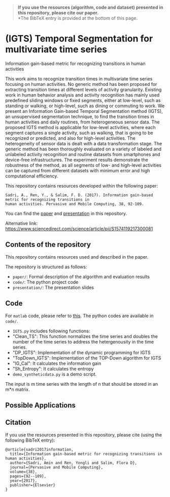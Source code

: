 > **If you use the resources (algorithm, code and dataset) presented in this repository, please cite our paper.**  
*The BibTeX entry is provided at the bottom of this page. 

# (IGTS) Temporal Segmentation for multivariate time series

Information gain-based metric for recognizing transitions in human activities

This work aims to recognize transition times in multivariate time series focusing on human activities. No generic method has been proposed for extracting transition times at different levels of activity granularity. Existing work in human behavior analysis and activity recognition has mainly used predefined sliding windows or fixed segments, either at low-level, such as standing or walking, or high-level, such as dining or commuting to work. We present an Information Gain-based Temporal Segmentation method (IGTS), an unsupervised segmentation technique, to find the transition times in human activities and daily routines, from heterogeneous sensor data. The proposed IGTS method is applicable for low-level activities, where each segment captures a single activity, such as walking, that is going to be recognized or predicted, and also for high-level activities. The heterogeneity of sensor data is dealt with a data transformation stage. The generic method has been thoroughly evaluated on a variety of labeled and unlabeled activity recognition and routine datasets from smartphones and device-free infrastructures. The experiment results demonstrate the robustness of the method, as all segments of low- and high-level activities can be captured from different datasets with minimum error and high computational efficiency.

This repository contains resources developed within the following paper:

	Sadri, A., Ren, Y., & Salim, F. D. (2017). Information gain-based metric for recognizing transitions in 
	human activities. Pervasive and Mobile Computing, 38, 92-109.
  
You can find the [paper](https://github.com/cruiseresearchgroup/IGTS-python/blob/master/paper/1-s2.0-S1574119217300081-main.pdf) and [presentation](https://github.com/cruiseresearchgroup/IGTS-python/blob/master/Presentation/IGTS-%20Presentation.pptx) in this repository. 

Alternative link: https://www.sciencedirect.com/science/article/pii/S1574119217300081

## Contents of the repository
This repository contains resources used and described in the paper.

The repository is structured as follows:
- `paper/`: Formal description of the algorithm and evaluation results
- `code/`: The python project code
- `presentation/`: The presentation slides

## Code
For `matlab` code, please refer to [this](https://github.com/cruiseresearchgroup/IGTS-matlab/blob/master/README.md). The python codes are available in `code/`. 
- `IGTS.py` includes following functions:
- "Clean_TS": This function normalizes the time series and doubles the number of the time series to address the hetergenousity in the time series.
- "DP_IGTS": Implementation of the dynamic programming for IGTS
- "TopDown_IGTS": Implementation of the TOP-Down algorithm for IGTS
- "IG_Cal": It calculates the information gain
- "Sh_Entropy": It calculates the entropy
- `demo_syntheticdata.py` is a demo script. 

The input is m time series with the length of n that should be stored in an m*n matrix.

## Possible Applications

## Citation
If you use the resources presented in this repository, please cite (using the following BibTeX entry):
```
@article{sadri2017information,
  title={Information gain-based metric for recognizing transitions in human activities},
  author={Sadri, Amin and Ren, Yongli and Salim, Flora D},
  journal={Pervasive and Mobile Computing},
  volume={38},
  pages={92--109},
  year={2017},
  publisher={Elsevier}
}
```
